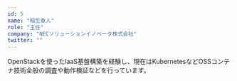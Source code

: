 ```yaml
---
id: 5
name: "稲生章人"
role: "主任"
company: "NECソリューションイノベータ株式会社"
twitter: ""
---
```


OpenStackを使ったIaaS基盤構築を経験し、現在はKubernetesなどOSSコンテナ技術全般の調査や動作検証などを行っています。

